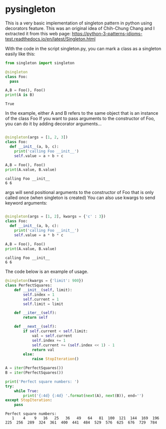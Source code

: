 # pysingleton
This is a very basic implementation of singleton pattern in python using decorators feature.
This was an original idea of Chih-Chung Chang and I extracted it from this web page: https://python-3-patterns-idioms-test.readthedocs.io/en/latest/Singleton.html


With the code in the script singleton.py, you can mark a class as a singleton easily like this:

```python
from singleton import singleton

@singleton
class Foo:
  pass

A,B = Foo(), Foo()
print(A is B)

```
```
True
```

In the example, either A and B refers to the same object that is an instance of the class Foo
If you want to pass arguments to the constructor of Foo, you can do it by adding decorator arguments...

```python

@singleton(args = [1, 2, 3])
class Foo:
  def __init__(a, b, c):
    print('calling Foo __init__')
    self.value = a + b + c
    
A,B = Foo(), Foo()
print(A.value, B.value)

```
```
calling Foo __init__
6 6
```

args will send positional arguments to the constructor of Foo that is only called once (when singleton is created)
You can also use kwargs to send keyword arguments:

```python

@singleton(args = [1, 2], kwargs = {'c' : 3})
class Foo:
  def __init__(a, b, c):
    print('calling Foo __init__')
    self.value = a * b * c
    
A,B = Foo(), Foo()
print(A.value, B.value)

```
```
calling Foo __init__
6 6
```


The code below is an example of usage.

```python
@singleton(kwargs = {'limit': 900})
class PerfectSquares:
    def __init__(self, limit):
        self.index = 1
        self.current = 1
        self.limit = limit

    def __iter__(self):
        return self

    def __next__(self):
        if self.current < self.limit:
            val = self.current
            self.index += 1
            self.current += (self.index << 1) - 1
            return val
        else:
            raise StopIteration()

A = iter(PerfectSquares())
B = iter(PerfectSquares())

print('Perfect square numbers: ')
try:
    while True:
        print('{:4d} {:4d} '.format(next(A), next(B)), end='')
except StopIteration:
    pass
```
```
Perfect square numbers: 
   1    4    9   16   25   36   49   64   81  100  121  144  169  196  225  256  289  324  361  400  441  484  529  576  625  676  729  784 
```
